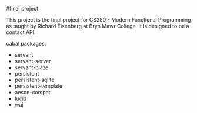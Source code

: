 #final project

This project is the final project for CS380 - Modern Functional Programming as taught by Richard Eisenberg at Bryn Mawr College. It is designed to be a contact API. 

cabal packages:
  * servant
  * servant-server
  * servant-blaze
  * persistent
  * persistent-sqlite
  * persistent-template
  * aeson-compat
  * lucid
  * wai